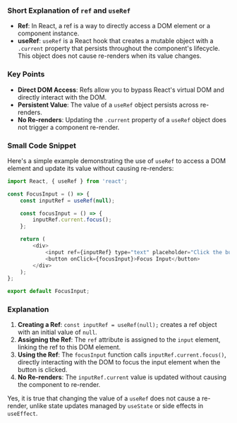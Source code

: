### Short Explanation of `ref` and `useRef`

- **Ref**: In React, a ref is a way to directly access a DOM element or a component instance.
- **useRef**: `useRef` is a React hook that creates a mutable object with a `.current` property that persists throughout the component's lifecycle. This object does not cause re-renders when its value changes.

### Key Points
- **Direct DOM Access**: Refs allow you to bypass React's virtual DOM and directly interact with the DOM.
- **Persistent Value**: The value of a `useRef` object persists across re-renders.
- **No Re-renders**: Updating the `.current` property of a `useRef` object does not trigger a component re-render.

### Small Code Snippet

Here's a simple example demonstrating the use of `useRef` to access a DOM element and update its value without causing re-renders:

```javascript
import React, { useRef } from 'react';

const FocusInput = () => {
    const inputRef = useRef(null);

    const focusInput = () => {
        inputRef.current.focus();
    };

    return (
        <div>
            <input ref={inputRef} type="text" placeholder="Click the button to focus me" />
            <button onClick={focusInput}>Focus Input</button>
        </div>
    );
};

export default FocusInput;
```

### Explanation
1. **Creating a Ref**: `const inputRef = useRef(null);` creates a ref object with an initial value of `null`.
2. **Assigning the Ref**: The `ref` attribute is assigned to the `input` element, linking the ref to this DOM element.
3. **Using the Ref**: The `focusInput` function calls `inputRef.current.focus()`, directly interacting with the DOM to focus the input element when the button is clicked.
4. **No Re-renders**: The `inputRef.current` value is updated without causing the component to re-render.

Yes, it is true that changing the value of a `useRef` does not cause a re-render, unlike state updates managed by `useState` or side effects in `useEffect`.
